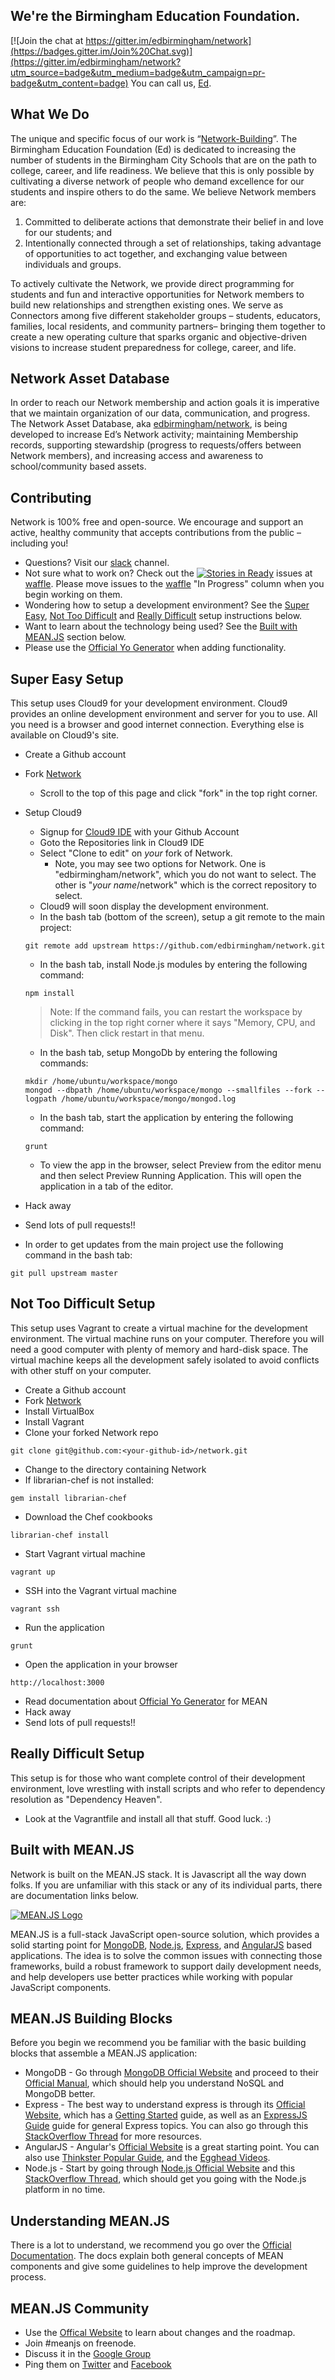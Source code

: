 ## We're the Birmingham Education Foundation.

[![Join the chat at https://gitter.im/edbirmingham/network](https://badges.gitter.im/Join%20Chat.svg)](https://gitter.im/edbirmingham/network?utm_source=badge&utm_medium=badge&utm_campaign=pr-badge&utm_content=badge)
You can call us, [Ed](http://edbirmingham.org).

## What We Do
The unique and specific focus of our work is “[Network-Building](https://www.youtube.com/watch?v=OI0qip6XlZc)”. The Birmingham Education Foundation (Ed) is dedicated to increasing the number of students in the Birmingham City Schools that are on the path to college, career, and life readiness. We believe that this is only possible by cultivating a diverse network of people who demand excellence for our students and inspire others to do the same. We believe Network members are:

1. Committed to deliberate actions that demonstrate their belief in and love for our students; and
2. Intentionally connected through a set of relationships, taking advantage of opportunities to act together, 
and exchanging value between individuals and groups. 

To actively cultivate the Network, we provide direct programming for students and fun and interactive opportunities for Network members to build new relationships and strengthen existing ones. We serve as Connectors among five different stakeholder groups – students, educators, families, local residents, and community partners– bringing them together to create a new operating culture that sparks organic and objective-driven visions to increase student preparedness for college, career, and life.

## Network Asset Database
In order to reach our Network membership and action goals it is imperative that we maintain organization of our data, communication, and progress. The Network Asset Database, aka [edbirmingham/network](https://github.com/edbirmingham/network), is being developed to increase Ed’s Network activity; maintaining Membership records, supporting stewardship (progress to requests/offers between Network members), and increasing access and awareness to school/community based assets.

## Contributing
Network is 100% free and open-source. We encourage and support an active, healthy community that accepts contributions from the public – including you!
* Questions? Visit our [slack](https://magiccitytech.slack.com/messages/edbirmingham/) channel.
* Not sure what to work on?  Check out the [![Stories in Ready](https://badge.waffle.io/edbirmingham/network.svg?label=ready&title=Ready)](http://waffle.io/edbirmingham/network) issues at [waffle](https://waffle.io/edbirmingham/network). Please move issues to the [waffle](https://waffle.io/edbirmingham/network) "In Progress" column when you begin working on them.
* Wondering how to setup a development environment?  See the [Super Easy](#super-easy-setup), [Not Too Difficult](#not-too-difficult-setup) and [Really Difficult](#really-difficult-setup) setup instructions below.
* Want to learn about the technology being used?  See the [Built with MEAN.JS](#built-with-meanjs) section below.
* Please use the [Official Yo Generator](http://meanjs.org/generator.html) when adding functionality.

## Super Easy Setup
This setup uses Cloud9 for your development environment.  Cloud9 provides an online development environment and server for you to use.  All you need is a browser and good internet connection.  Everything else is available on Cloud9's site.
* Create a Github account
* Fork [Network](https://github.com/edbirmingham/network)
  * Scroll to the top of this page and click "fork" in the top right corner. 
* Setup Cloud9
  * Signup for [Cloud9 IDE](http://c9.io) with your Github Account
  * Goto the Repositories link in Cloud9 IDE
  * Select "Clone to edit" on *your* fork of Network.
    * Note, you may see two options for Network.  One is "edbirmingham/network", which you do not want to select.  The other is "*your name*/network" which is the correct repository to select.
  * Cloud9 will soon display the development environment.
  * In the bash tab (bottom of the screen), setup a git remote to the main project:
  ```
  git remote add upstream https://github.com/edbirmingham/network.git
  ```
  * In the bash tab, install Node.js modules by entering the following command:
  ```
  npm install
  ```
  > Note: If the command fails, you can restart the workspace by clicking in the top right corner where it says "Memory, CPU, and Disk". Then click restart in that menu. 

  * In the bash tab, setup MongoDb by entering the following commands:
  ```
  mkdir /home/ubuntu/workspace/mongo
  mongod --dbpath /home/ubuntu/workspace/mongo --smallfiles --fork --logpath /home/ubuntu/workspace/mongo/mongod.log
  ```
  * In the bash tab, start the application by entering the following command:
  ```
  grunt
  ```
  * To view the app in the browser, select Preview from the editor menu and then select Preview Running Application.  This will open the application in a tab of the editor.
* Hack away
* Send lots of pull requests!!
* In order to get updates from the main project use the following command in the bash tab:
```
git pull upstream master
```

## Not Too Difficult Setup
This setup uses Vagrant to create a virtual machine for the development environment.  The virtual machine runs on your computer.  Therefore you will need a good computer with plenty of memory and hard-disk space. The virtual machine keeps all the development safely isolated to avoid conflicts with other stuff on your computer.
* Create a Github account
* Fork [Network](https://github.com/edbirmingham/network)
* Install VirtualBox
* Install Vagrant
* Clone your forked Network repo
```
git clone git@github.com:<your-github-id>/network.git
```
* Change to the directory containing Network
* If librarian-chef is not installed:
```
gem install librarian-chef
```
* Download the Chef cookbooks
```
librarian-chef install
```
* Start Vagrant virtual machine
```
vagrant up
```
* SSH into the Vagrant virtual machine
```
vagrant ssh
```
* Run the application
```
grunt
```
* Open the application in your browser
```
http://localhost:3000
```
* Read documentation about [Official Yo Generator](http://meanjs.org/generator.html) for MEAN
* Hack away
* Send lots of pull requests!!

## Really Difficult Setup
This setup is for those who want complete control of their development environment, love wrestling with install scripts and who refer to dependency resolution as "Dependency Heaven".
* Look at the Vagrantfile and install all that stuff.  Good luck.  :)

## Built with MEAN.JS
Network is built on the MEAN.JS stack.  It is Javascript all the way down folks.  If you are unfamiliar with this stack or any of its individual parts, there are documentation links below.

[![MEAN.JS Logo](http://meanjs.org/img/logo-small.png)](http://meanjs.org/)

MEAN.JS is a full-stack JavaScript open-source solution, which provides a solid starting point for [MongoDB](http://www.mongodb.org/), [Node.js](http://www.nodejs.org/), [Express](http://expressjs.com/), and [AngularJS](http://angularjs.org/) based applications. The idea is to solve the common issues with connecting those frameworks, build a robust framework to support daily development needs, and help developers use better practices while working with popular JavaScript components. 

## MEAN.JS Building Blocks
Before you begin we recommend you be familiar with the basic building blocks that assemble a MEAN.JS application: 
* MongoDB - Go through [MongoDB Official Website](http://mongodb.org/) and proceed to their [Official Manual](http://docs.mongodb.org/manual/), which should help you understand NoSQL and MongoDB better.
* Express - The best way to understand express is through its [Official Website](http://expressjs.com/), which has a [Getting Started](http://expressjs.com/starter/installing.html) guide, as well as an [ExpressJS Guide](http://expressjs.com/guide/error-handling.html) guide for general Express topics. You can also go through this [StackOverflow Thread](http://stackoverflow.com/questions/8144214/learning-express-for-node-js) for more resources.
* AngularJS - Angular's [Official Website](http://angularjs.org/) is a great starting point. You can also use [Thinkster Popular Guide](http://www.thinkster.io/), and the [Egghead Videos](https://egghead.io/).
* Node.js - Start by going through [Node.js Official Website](http://nodejs.org/) and this [StackOverflow Thread](http://stackoverflow.com/questions/2353818/how-do-i-get-started-with-node-js), which should get you going with the Node.js platform in no time.

## Understanding MEAN.JS
There is a lot to understand, we recommend you go over the [Official Documentation](http://meanjs.org/docs.html). 
The docs explain both general concepts of MEAN components and give some guidelines to help improve the development process.

## MEAN.JS Community
* Use the [Offical Website](http://meanjs.org) to learn about changes and the roadmap.
* Join #meanjs on freenode.
* Discuss it in the [Google Group](https://groups.google.com/d/forum/meanjs)
* Ping them on [Twitter](http://twitter.com/meanjsorg) and [Facebook](http://facebook.com/meanjs)

